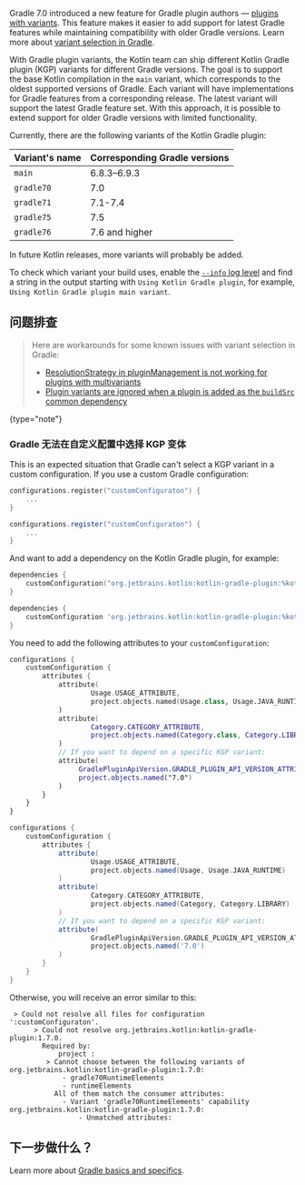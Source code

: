[//]: # (title: 支持 Gradle 插件变体)

Gradle 7.0 introduced a new feature for Gradle plugin authors
— [plugins with variants](https://docs.gradle.org/7.0/userguide/implementing_gradle_plugins.html#plugin-with-variants).
This feature makes it easier to add support for latest Gradle features while maintaining compatibility with older Gradle versions. 
Learn more about [variant selection in Gradle](https://docs.gradle.org/current/userguide/variant_model.html).

With Gradle plugin variants, the Kotlin team can ship different Kotlin Gradle plugin (KGP) variants for different Gradle versions. 
The goal is to support the base Kotlin compilation in the `main` variant, which corresponds to the oldest supported versions of
Gradle. Each variant will have implementations for Gradle features from a corresponding release. The latest variant will
support the latest Gradle feature set. With this approach, it is possible to extend support for older Gradle versions 
with limited functionality.

Currently, there are the following variants of the Kotlin Gradle plugin:

| Variant's name | Corresponding Gradle versions |
|----------------|-------------------------------|
| `main`         | 6.8.3–6.9.3                   |
| `gradle70`     | 7.0                           |
| `gradle71`     | 7.1-7.4                       |
| `gradle75`     | 7.5                           |
| `gradle76`     | 7.6 and higher                |

In future Kotlin releases, more variants will probably be added.

To check which variant your build uses, enable
the [`--info` log level](https://docs.gradle.org/current/userguide/logging.html#sec:choosing_a_log_level) and find a
string in the output starting with `Using Kotlin Gradle plugin`, for example, `Using Kotlin Gradle plugin main variant`.

## 问题排查

> Here are workarounds for some known issues with variant selection in Gradle:
> * [ResolutionStrategy in pluginManagement is not working for plugins with multivariants](https://github.com/gradle/gradle/issues/20545)
> * [Plugin variants are ignored when a plugin is added as the `buildSrc` common dependency](https://github.com/gradle/gradle/issues/20847)
>
{type="note"}

### Gradle 无法在自定义配置中选择 KGP 变体

This is an expected situation that Gradle can't select a KGP variant in a custom configuration.
If you use a custom Gradle configuration:

<tabs group="build-script">
<tab title="Kotlin" group-key="kotlin">

```kotlin
configurations.register("customConfiguraton") {
    ...
}
```

</tab>
<tab title="Groovy" group-key="groovy">

```groovy
configurations.register("customConfiguraton") {
    ...
}
```

</tab>
</tabs>

And want to add a dependency on the Kotlin Gradle plugin, for example:

<tabs group="build-script">
<tab title="Kotlin" group-key="kotlin">

```kotlin
dependencies {
    customConfiguration("org.jetbrains.kotlin:kotlin-gradle-plugin:%kotlinVersion%")
}
```

</tab>
<tab title="Groovy" group-key="groovy">

```groovy
dependencies {
    customConfiguration 'org.jetbrains.kotlin:kotlin-gradle-plugin:%kotlinVersion%'
}
```

</tab>
</tabs>

You need to add the following attributes to your `customConfiguration`:

<tabs group="build-script">
<tab title="Kotlin" group-key="kotlin">

```kotlin
configurations {
    customConfiguration {
        attributes {
            attribute(
                    Usage.USAGE_ATTRIBUTE,
                    project.objects.named(Usage.class, Usage.JAVA_RUNTIME)
            )
            attribute(
                    Category.CATEGORY_ATTRIBUTE,
                    project.objects.named(Category.class, Category.LIBRARY)
            )
            // If you want to depend on a specific KGP variant:
            attribute(
                 GradlePluginApiVersion.GRADLE_PLUGIN_API_VERSION_ATTRIBUTE,
                 project.objects.named("7.0")
            )
        }
    }
}
```

</tab>
<tab title="Groovy" group-key="groovy">

```groovy
configurations {
    customConfiguration {
        attributes {
            attribute(
                    Usage.USAGE_ATTRIBUTE,
                    project.objects.named(Usage, Usage.JAVA_RUNTIME)
            )
            attribute(
                    Category.CATEGORY_ATTRIBUTE,
                    project.objects.named(Category, Category.LIBRARY)
            )
            // If you want to depend on a specific KGP variant:
            attribute(
                    GradlePluginApiVersion.GRADLE_PLUGIN_API_VERSION_ATTRIBUTE,
                    project.objects.named('7.0')
            )
        }
    }
}
```

</tab>
</tabs>

Otherwise, you will receive an error similar to this:

```
 > Could not resolve all files for configuration ':customConfiguraton'.
      > Could not resolve org.jetbrains.kotlin:kotlin-gradle-plugin:1.7.0.
        Required by:
            project :
         > Cannot choose between the following variants of org.jetbrains.kotlin:kotlin-gradle-plugin:1.7.0:
             - gradle70RuntimeElements
             - runtimeElements
           All of them match the consumer attributes:
             - Variant 'gradle70RuntimeElements' capability org.jetbrains.kotlin:kotlin-gradle-plugin:1.7.0:
                 - Unmatched attributes:
```

## 下一步做什么？

Learn more about [Gradle basics and specifics](https://docs.gradle.org/current/userguide/getting_started.html).